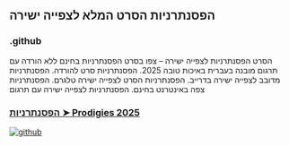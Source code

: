 ## הפסנתרניות הסרט המלא לצפייה ישירה

### .github

הסרט הפסנתרניות לצפייה ישירה – צפו בסרט הפסנתרניות בחינם ללא הורדה עם תרגום מובנה בעברית באיכות טובה 2025. הפסנתרניות סרט להורדה. הפסנתרניות מדובב לצפייה ישירה בדרייב. הפסנתרניות הסרט לצפייה ישירה טלגרם. הפסנתרניות צפה באינטרנט בחינם. הפסנתרניות לצפייה ישירה עם תרגום

### [הפסנתרניות ➤ Prodigies 2025](https://watching4khdmovies.blogspot.com/2025/08/prodigieuses-he.html)

<a href="https://watching4khdmovies.blogspot.com/2025/08/prodigieuses-he.html" rel="nofollow"><img src="https://image.tmdb.org/t/p/w1280/5Dw0uFfV58CDqGhoCgtino7uHAX.jpg" alt="github" data-canonical-src="https://image.tmdb.org/t/p/w1280/5Dw0uFfV58CDqGhoCgtino7uHAX.jpg" style="max-width: 100%;"></a>
